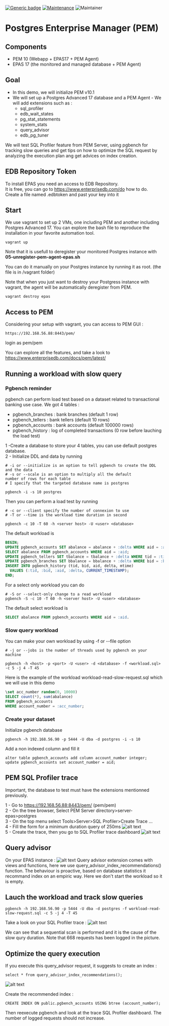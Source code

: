 [![Generic badge](https://img.shields.io/badge/Version-1.0-<COLOR>.svg)](https://shields.io/)
[![Maintenance](https://img.shields.io/badge/Maintained%3F-yes-green.svg)](https://GitHub.com/Naereen/StrapDown.js/graphs/commit-activity)
![Maintainer](https://img.shields.io/badge/maintainer-raphael.chir@gmail.com-blue)
# Postgres Enterprise Manager (PEM)
## Components
- PEM 10 (Webapp + EPAS17 + PEM Agent)
- EPAS 17 (the monitored and managed database + PEM Agent)

## Goal
- In this demo, we will initialize PEM v10.1
- We will set up a Postgres Advanced 17 database and a PEM Agent - We will add extensions such as : 
  - sql_profiler
  - edb_wait_states
  - pg_stat_statements
  - system_stats
  - query_advisor
  - edb_pg_tuner

We will test SQL Profiler feature from PEM Server, using pgbench for tracking slow queries and get tips on how to optimize the SQL request by analyzing the execution plan ang get advices on index creation.

## EDB Repository Token
To install EPAS you need an access to EDB Repository.   
It is free, you can go to https://www.enterprisedb.com/do
how to do.  
Create a file named .edbtoken and past your key into it  

## Start
We use vagrant to set up 2 VMs, one including PEM and another including Postgres Advanced 17. You can explore the bash file to reproduce the installation in your favorite automation tool.

```
vagrant up
```
Note that it is usefull to deregister your monitored Postgres instance with **05-unregister-pem-agent-epas.sh**

You can do it manually on your Postgres instance by running it as root. (the file is in /vagrant folder)

Note that when you just want to destroy your Postgress instance with vagrant, the agent will be automatically deregister from PEM.

```
vagrant destroy epas
```

## Access to PEM
Considering your setup with vagrant, you can access to PEM GUI : 
```
https://192.168.56.88:8443/pem/
```
login as pem/pem

You can explore all the features, and take a look to https://www.enterprisedb.com/docs/pem/latest/

## Running a workload with slow query
### Pgbench reminder
pgbench can perform load test based on a dataset related to transactional banking use case. We got 4 tables :  
- pgbench_branches : bank branches (default 1 row)
- pgbench_tellers : bank tellers (default 10 rows)
- pgbench_accounts : bank accounts (default 100000 rows)
- pgbench_history : log of completed transactions (0 row before lauching the load test)

1 -Create a database to store your 4 tables, you can use default postgres database.  
2 - Initialize DDL and data by running 
```
# -i or --initialize is an option to tell pgbench to create the DDL and the data
# -s or --scale is an option to multiply all the default 
number of rows for each table
# I specify that the targeted database name is postgres

pgbench -i -s 10 postgres
```

Then you can perform a load test by running 
```
# -c or --client specify the number of connexion to use
# -T or --time is the workload time duration in second

pgbench -c 10 -T 60 -h <server host> -U <user> <database>
```
The default workload is 
```sql
BEGIN;
UPDATE pgbench_accounts SET abalance = abalance + :delta WHERE aid = :aid;
SELECT abalance FROM pgbench_accounts WHERE aid = :aid;
UPDATE pgbench_tellers SET tbalance = tbalance + :delta WHERE tid = :tid;
UPDATE pgbench_branches SET bbalance = bbalance + :delta WHERE bid = :bid;
INSERT INTO pgbench_history (tid, bid, aid, delta, mtime)
  VALUES (:tid, :bid, :aid, :delta, CURRENT_TIMESTAMP);
END;
```
For a select only workload you can do 
```
# -S or --select-only change to a read workload
pgbench -S -c 10 -T 60 -h <server host> -U <user> <database>
```
The default select workload is 
```sql
SELECT abalance FROM pgbench_accounts WHERE aid = :aid.
```

### Slow query workload
You can make your own workload by using -f or --file option
```
# -j or --jobs is the number of threads used by pgbench on your machine

pgbench -h <host> -p <port> -U <user> -d <database> -f <workload.sql> -c 5 -j 4 -T 45
```
Here is the example of the workload workload-read-slow-request.sql which we will use in this demo
```sql
\set acc_number random(0, 10000)
SELECT count(*), sum(abalance)
FROM pgbench_accounts
WHERE account_number = :acc_number;
```

### Create your dataset
Initialize pgbench database
```
pgbench -h 192.168.56.90 -p 5444 -U dba -d postgres -i -s 10
```
Add a non indexed column and fill it
```
alter table pgbench_accounts add column account_number integer;
update pgbench_accounts set account_number = aid;
```
## PEM SQL Profiler trace
Important, the database to test must have the extensions mentionned previously.

1 - Go to https://192.168.56.88:8443/pem/ (pem/pem)  
2 - On the tree browser, Select PEM Server directory>server-epas>postgres  
3 - On the top menu select Tools>Server>SQL Profiler>Create Trace ...  
4 - Fill the form for a minimum duration query of 250ms
![alt text](images/image.png)  
5 - Create the trace, then you go to SQL Profiler trace dashboard ![alt text](images/image-1.png)  

## Query advisor
On your EPAS instance : ![alt text](images/image-2.png)
Query advisor extension comes with views and functions, here we use query_advisor_index_recommendations() function.
The behaviour is proactive, based on database statistics it recommand index on an empiric way. Here we don't start the workload so it is empty.

## Lauch the workload and track slow queries
```
pgbench -h 192.168.56.90 -p 5444 -U dba -d postgres -f workload-read-slow-request.sql -c 5 -j 4 -T 45
```
Take a look on your SQL Profiler trace :
![alt text](images/image-3.png)

We can see that a sequential scan is performed and it is the cause of the slow qury duration.
Note that 668 requests has been logged in the picture.

## Optimize the query execution
If you execute this query_advisor request, it suggests to create an index : 
```
select * from query_advisor_index_recommendations();
```
![alt text](images/image-4.png)

Create the recommended index :
```
CREATE INDEX ON public.pgbench_accounts USING btree (account_number);
```
Then reexecute pgbench and look at the trace SQL Profiler dashboard.
The number of logged requests should not increase.